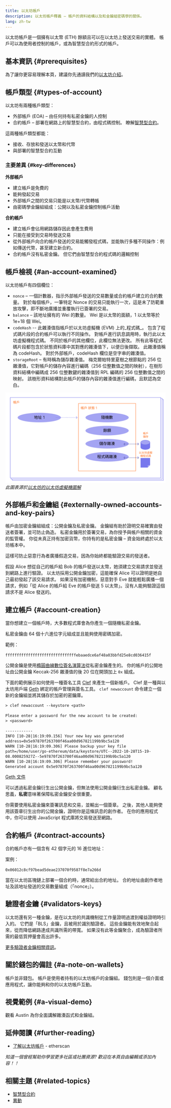 ```yaml
---
title: 以太坊帳戶
description: 以太坊帳戶釋義 — 帳戶的資料結構以及和金鑰組密碼學的關係。
lang: zh-tw
---
```


以太坊帳戶是一個擁有以太幣 (ETH) 餘額且可以在以太坊上發送交易的實體。 帳戶可以為使用者控制的帳戶，或為智慧型合約形式的帳戶。

## 基本資訊 {#prerequisites}

為了讓你更容易理解本頁，建議你先通讀我們的[以太坊介紹](/developers/docs/intro-to-ethereum/)。

## 帳戶類型 {#types-of-account}

以太坊有兩種帳戶類型：

- 外部帳戶 (EOA) – 由任何持有私密金鑰的人控制
- 合約帳戶 – 部署在網路上的智慧型合約，由程式碼控制。 瞭解[智慧型合約](/developers/docs/smart-contracts/)。

這兩種帳戶類型都能：

- 接收、存放和發送以太幣和代幣
- 與部署的智慧型合約互動

### 主要差異 {#key-differences}

**外部帳戶**

- 建立帳戶是免費的
- 能夠發起交易
- 外部帳戶之間的交易只能是以太幣/代幣轉帳
- 由密碼學金鑰組組成：公開以及私密金鑰控制帳戶活動

**合約帳戶**

- 建立帳戶會佔用網路儲存因此會產生費用
- 只能在接受到交易時發送交易
- 從外部帳戶向合約帳戶發送的交易能觸發程式碼，並能執行多種不同操作：例如傳送代幣，甚至建立新合約。
- 合約帳戶沒有私密金鑰。 但它們由智慧型合約程式碼的邏輯控制

## 帳戶檢視 {#an-account-examined}

以太坊帳戶有四個欄位：

- `nonce` – 一個計數器，指示外部帳戶發送的交易數量或合約帳戶建立的合約數量。 對於每個帳戶，一筆特定 Nonce 的交易只能執行一次，這是未了防範重放攻擊，即不斷地廣播並重覆執行已簽署的交易。
- `balance` – 該地址擁有的 Wei 的數量。 Wei 是以太幣的面額，1 以太幣等於1e+18 個 Wei。
- `codeHash` -- 此雜湊值指帳戶於以太坊虛擬機 (EVM) 上的_程式碼_。 包含了程式碼片段的合約帳戶可以執行不同操作。 對帳戶進行訊息調用時，執行此以太坊虛擬機程式碼。 不同於帳戶的其他欄位，此欄位無法更改。 所有此等程式碼片段都包含於狀態資料庫中其對應的雜湊值下，以便日後擷取。 此雜湊值稱為 codeHash。 對於外部帳戶，codeHash 欄位是空字串的雜湊值。
- `storageRoot` – 有時稱為儲存雜湊值。 梅克爾帕特里夏樹之根節點的 256 位雜湊值，它對帳戶的儲存內容進行編碼（256 位整數值之間的映射），在樹形資料結構中編碼成 256 位整數鍵的雜湊值到 RPL 編碼的 256 位整數值之間的映射。 該樹形資料結構對此帳戶的儲存內容的雜湊值進行編碼，且默認為空白。

![顯示帳戶組成結構的圖表](./accounts.png) _此圖表源於[以太坊的以太坊虛擬機圖解](https://takenobu-hs.github.io/downloads/ethereum_evm_illustrated.pdf)_

## 外部帳戶和金鑰組 {#externally-owned-accounts-and-key-pairs}

帳戶由加密金鑰組組成：公開金鑰及私密金鑰。 金鑰組有助於證明交易確實由發送者簽署，並可防止偽造。 私密金鑰用於簽署交易，為你授予與帳戶相關的資金的監管權。 你從未真正持有加密貨幣，你持有的是私密金鑰 – 資金始終處於以太坊帳本中。

這樣可防止惡意行為者廣播假造交易，因為你始終都能驗證交易的發送者。

假設 Alice 想從自己的帳戶給 Bob 的帳戶發送以太幣，她須建立交易請求並發送到網路上進行驗證。 以太坊採用公開金鑰加密，這能確保 Alice 可以證明是她自己最初發起了該交易請求。 如果沒有加密機制，惡意對手 Eve 就能輕鬆廣播一個請求，例如「從 Alice 的帳戶給 Eve 的帳戶發送 5 以太幣」。沒有人能夠驗證這個請求不是 Alice 發送的。

## 建立帳戶 {#account-creation}

當你想建立一個帳戶時，大多數程式庫會為你產生一個隨機私密金鑰。

私密金鑰由 64 個十六進位字元組成並且能夠使用密碼加密。

範例：

`fffffffffffffffffffffffffffffffebaaedce6af48a03bbfd25e8cd036415f`

公開金鑰是使用[橢圓曲線數位簽名演算法](https://wikipedia.org/wiki/Elliptic_Curve_Digital_Signature_Algorithm)從私密金鑰產生的。 你的帳戶的公開地址由公開金鑰 Keccak-256 雜湊值的後 20 位在開頭加上 `0x` 組成。

下面的範例展示如何使用一種簽名工具 [Clef](https://geth.ethereum.org/docs/tools/clef/introduction) 來產生一個新帳戶。 Clef 是一種與以太坊用戶端 [Geth](https://geth.ethereum.org) 綁定的帳戶管理與簽名工具。 `clef newaccount` 命令建立一個新的金鑰組並將其儲存於加密的密鑰庫。

```
> clef newaccount --keystore <path>

Please enter a password for the new account to be created:
> <password>

------------
INFO [10-28|16:19:09.156] Your new key was generated       address=0x5e97870f263700f46aa00d967821199b9bc5a120
WARN [10-28|16:19:09.306] Please backup your key file      path=/home/user/go-ethereum/data/keystore/UTC--2022-10-28T15-19-08.000825927Z--5e97870f263700f46aa00d967821199b9bc5a120
WARN [10-28|16:19:09.306] Please remember your password!
Generated account 0x5e97870f263700f46aa00d967821199b9bc5a120
```

[Geth 文件](https://geth.ethereum.org/docs)

可以透過私密金鑰衍生出公開金鑰，但無法使用公開金鑰衍生出私密金鑰。 顧名思義，**私密**意味著保障私密金鑰安全很重要。

你需要使用私密金鑰來簽署訊息和交易，並輸出一個簽章。 之後，其他人能夠使用該簽章衍生出你的公開金鑰，證明你是這條訊息的創作者。 在你的應用程式中，你可以使用 JavaScript 程式庫將交易發送至網路。

## 合約帳戶 {#contract-accounts}

合約帳戶亦有一個含有 42 個字元的 16 進位地址：

案例：

`0x06012c8cf97bead5deae237070f9587f8e7a266d`

當在以太坊區塊鏈上部署一個合約時，通常給出合約地址。 合約地址由創作者地址及該地址發送的交易數量組成（「nonce」）。

## 驗證者金鑰 {#validators-keys}

以太坊還有另一種金鑰，是在以太坊的共識機制從工作量證明過渡到權益證明時引入的。 它們是「BLS」金鑰，且被用於識別驗證者。 這些金鑰能有效地聚合起來，從而降低網路達成共識所需的帶寬。 如果沒有此等金鑰聚合，成為驗證者所需的最低質押量會高出許多。

[更多驗證者金鑰相關資訊](/developers/docs/consensus-mechanisms/pos/keys/)。

## 關於錢包的備註 {#a-note-on-wallets}

帳戶並非錢包。 帳戶是使用者持有的以太坊帳戶的金鑰組。 錢包則是一個介面或應用程式，讓你能夠和你的以太坊帳戶互動。

## 視覺範例 {#a-visual-demo}

觀看 Austin 為你全面講解雜湊函式和金鑰組。

<YouTube id="QJ010l-pBpE" />

<YouTube id="9LtBDy67Tho" />

## 延伸閱讀 {#further-reading}

- [了解以太坊帳戶](https://info.etherscan.com/understanding-ethereum-accounts/) - etherscan

_知道一個曾經幫助你學習更多社區或社團資源? 歡迎在本頁自由編輯或添加內容！！_

## 相關主題 {#related-topics}

- [智慧型合約](/developers/docs/smart-contracts/)
- [異動](/developers/docs/transactions/)
